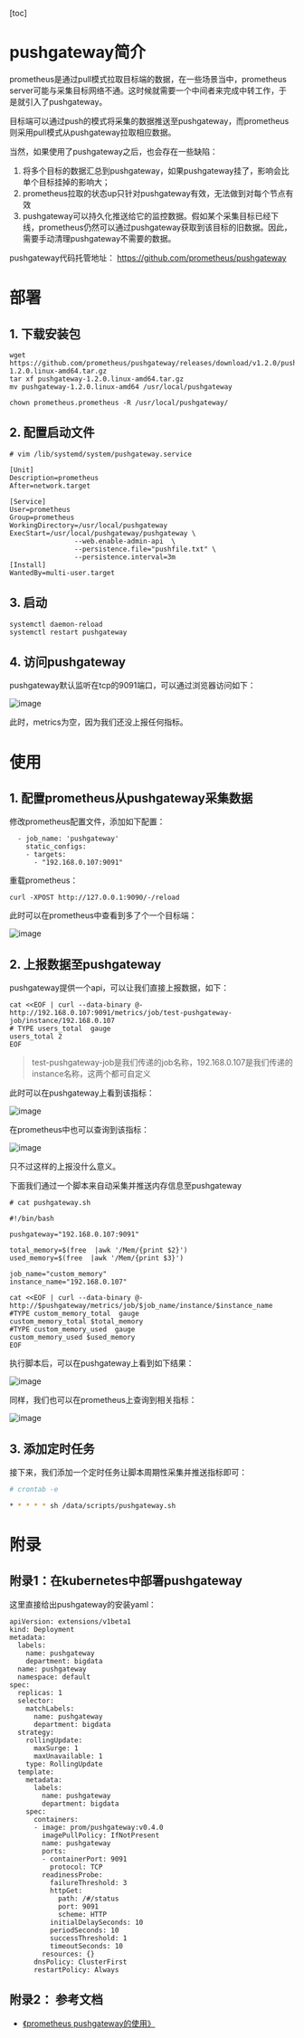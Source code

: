 [toc]

# pushgateway简介

prometheus是通过pull模式拉取目标端的数据，在一些场景当中，prometheus server可能与采集目标网络不通。这时候就需要一个中间者来完成中转工作，于是就引入了pushgateway。

目标端可以通过push的模式将采集的数据推送至pushgateway，而prometheus则采用pull模式从pushgateway拉取相应数据。

当然，如果使用了pushgateway之后，也会存在一些缺陷：

1. 将多个目标的数据汇总到pushgateway，如果pushgateway挂了，影响会比单个目标挂掉的影响大；
2. prometheus拉取的状态up只针对pushgateway有效，无法做到对每个节点有效
3. pushgateway可以持久化推送给它的监控数据。假如某个采集目标已经下线，prometheus仍然可以通过pushgateway获取到该目标的旧数据。因此，需要手动清理pushgateway不需要的数据。


pushgateway代码托管地址： https://github.com/prometheus/pushgateway


# 部署

## 1. 下载安装包

```
wget https://github.com/prometheus/pushgateway/releases/download/v1.2.0/pushgateway-1.2.0.linux-amd64.tar.gz
tar xf pushgateway-1.2.0.linux-amd64.tar.gz 
mv pushgateway-1.2.0.linux-amd64 /usr/local/pushgateway

chown prometheus.prometheus -R /usr/local/pushgateway/
```

## 2. 配置启动文件

```
# vim /lib/systemd/system/pushgateway.service

[Unit]
Description=prometheus
After=network.target

[Service]
User=prometheus
Group=prometheus
WorkingDirectory=/usr/local/pushgateway
ExecStart=/usr/local/pushgateway/pushgateway \
                --web.enable-admin-api  \
                --persistence.file="pushfile.txt" \
                --persistence.interval=3m 
[Install]
WantedBy=multi-user.target
```

## 3. 启动

```
systemctl daemon-reload
systemctl restart pushgateway
```

## 4. 访问pushgateway

pushgateway默认监听在tcp的9091端口，可以通过浏览器访问如下：

![image](http://note.youdao.com/yws/res/88/02EFADC802F04B3AB1A9D3CB0D5DDD5B)

此时，metrics为空，因为我们还没上报任何指标。

# 使用

## 1. 配置prometheus从pushgateway采集数据

修改prometheus配置文件，添加如下配置：

```
  - job_name: 'pushgateway'
    static_configs:
    - targets:
      - "192.168.0.107:9091"
```

重载prometheus：

```
curl -XPOST http://127.0.0.1:9090/-/reload
```

此时可以在prometheus中查看到多了个一个目标端：

![image](http://note.youdao.com/yws/res/92/A98DA2EDFD41445F8CC7CB86F660DE77)


## 2. 上报数据至pushgateway

pushgateway提供一个api，可以让我们直接上报数据，如下：

```
cat <<EOF | curl --data-binary @- http://192.168.0.107:9091/metrics/job/test-pushgateway-job/instance/192.168.0.107
# TYPE users_total  gauge
users_total 2
EOF
```

> test-pushgateway-job是我们传递的job名称，192.168.0.107是我们传递的instance名称，这两个都可自定义


此时可以在pushgateway上看到该指标：

![image](http://note.youdao.com/yws/res/99/F6C14D61E8A7494BAB8B1D249D66EEBF)

在prometheus中也可以查询到该指标： 

![image](http://note.youdao.com/yws/res/98/CC255DBA3D2140898D7D8AEDB44D4F1B)

只不过这样的上报没什么意义。


下面我们通过一个脚本来自动采集并推送内存信息至pushgateway

```
# cat pushgateway.sh

#!/bin/bash 

pushgateway="192.168.0.107:9091"

total_memory=$(free  |awk '/Mem/{print $2}')
used_memory=$(free  |awk '/Mem/{print $3}')

job_name="custom_memory"
instance_name="192.168.0.107"

cat <<EOF | curl --data-binary @- http://$pushgateway/metrics/job/$job_name/instance/$instance_name
#TYPE custom_memory_total  gauge
custom_memory_total $total_memory
#TYPE custom_memory_used  gauge
custom_memory_used $used_memory
EOF

```

执行脚本后，可以在pushgateway上看到如下结果：

![image](http://note.youdao.com/yws/res/94/F6F3DBFE56674E6A86596137ADDA27A0)

同样，我们也可以在prometheus上查询到相关指标：

![image](http://note.youdao.com/yws/res/96/3618EFCE295043B785A7163FB940F296)

## 3. 添加定时任务


接下来，我们添加一个定时任务让脚本周期性采集并推送指标即可：

```sh
# crontab -e 

* * * * * sh /data/scripts/pushgateway.sh
```



# 附录

## 附录1：在kubernetes中部署pushgateway

这里直接给出pushgateway的安装yaml：

```
apiVersion: extensions/v1beta1
kind: Deployment
metadata:
  labels:
    name: pushgateway
    department: bigdata
  name: pushgateway
  namespace: default
spec:
  replicas: 1
  selector:
    matchLabels:
      name: pushgateway
      department: bigdata
  strategy:
    rollingUpdate:
      maxSurge: 1
      maxUnavailable: 1
    type: RollingUpdate
  template:
    metadata:
      labels:
        name: pushgateway
        department: bigdata
    spec:
      containers:
      - image: prom/pushgateway:v0.4.0
        imagePullPolicy: IfNotPresent
        name: pushgateway
        ports:
        - containerPort: 9091
          protocol: TCP
        readinessProbe:
          failureThreshold: 3
          httpGet:
            path: /#/status
            port: 9091
            scheme: HTTP
          initialDelaySeconds: 10
          periodSeconds: 10
          successThreshold: 1
          timeoutSeconds: 10
        resources: {}
      dnsPolicy: ClusterFirst
      restartPolicy: Always
```

## 附录2： 参考文档

* [《prometheus pushgateway的使用》](https://www.cnblogs.com/zhaojiedi1992/p/zhaojiedi_liunx_67_prometheus_pushgateway.html)